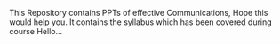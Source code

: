 This Repository contains PPTs of effective Communications,
Hope this would help you.
It contains the syllabus which has been covered during course
Hello...

